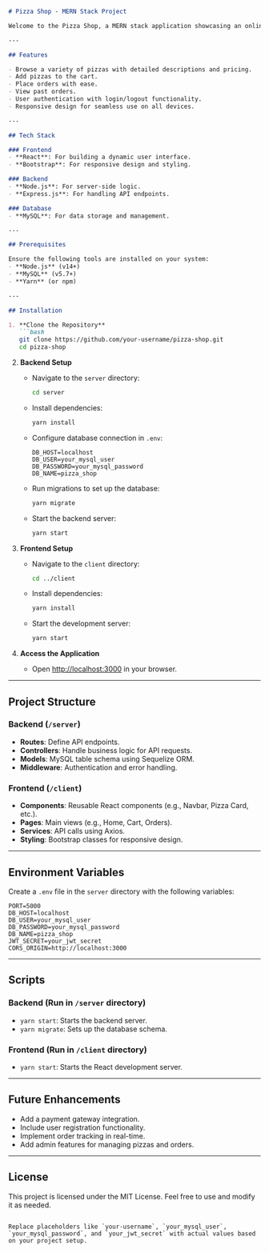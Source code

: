 ```markdown
# Pizza Shop - MERN Stack Project

Welcome to the Pizza Shop, a MERN stack application showcasing an online pizza ordering platform. This project uses **MySQL** as the database for managing data efficiently.

---

## Features

- Browse a variety of pizzas with detailed descriptions and pricing.
- Add pizzas to the cart.
- Place orders with ease.
- View past orders.
- User authentication with login/logout functionality.
- Responsive design for seamless use on all devices.

---

## Tech Stack

### Frontend
- **React**: For building a dynamic user interface.
- **Bootstrap**: For responsive design and styling.

### Backend
- **Node.js**: For server-side logic.
- **Express.js**: For handling API endpoints.

### Database
- **MySQL**: For data storage and management.

---

## Prerequisites

Ensure the following tools are installed on your system:
- **Node.js** (v14+)
- **MySQL** (v5.7+)
- **Yarn** (or npm)

---

## Installation

1. **Clone the Repository**
   ```bash
   git clone https://github.com/your-username/pizza-shop.git
   cd pizza-shop
   ```

2. **Backend Setup**
   - Navigate to the `server` directory:
     ```bash
     cd server
     ```
   - Install dependencies:
     ```bash
     yarn install
     ```
   - Configure database connection in `.env`:
     ```env
     DB_HOST=localhost
     DB_USER=your_mysql_user
     DB_PASSWORD=your_mysql_password
     DB_NAME=pizza_shop
     ```
   - Run migrations to set up the database:
     ```bash
     yarn migrate
     ```
   - Start the backend server:
     ```bash
     yarn start
     ```

3. **Frontend Setup**
   - Navigate to the `client` directory:
     ```bash
     cd ../client
     ```
   - Install dependencies:
     ```bash
     yarn install
     ```
   - Start the development server:
     ```bash
     yarn start
     ```

4. **Access the Application**
   - Open [http://localhost:3000](http://localhost:3000) in your browser.

---

## Project Structure

### Backend (`/server`)
- **Routes**: Define API endpoints.
- **Controllers**: Handle business logic for API requests.
- **Models**: MySQL table schema using Sequelize ORM.
- **Middleware**: Authentication and error handling.

### Frontend (`/client`)
- **Components**: Reusable React components (e.g., Navbar, Pizza Card, etc.).
- **Pages**: Main views (e.g., Home, Cart, Orders).
- **Services**: API calls using Axios.
- **Styling**: Bootstrap classes for responsive design.

---

## Environment Variables

Create a `.env` file in the `server` directory with the following variables:

```env
PORT=5000
DB_HOST=localhost
DB_USER=your_mysql_user
DB_PASSWORD=your_mysql_password
DB_NAME=pizza_shop
JWT_SECRET=your_jwt_secret
CORS_ORIGIN=http://localhost:3000
```

---

## Scripts

### Backend (Run in `/server` directory)
- `yarn start`: Starts the backend server.
- `yarn migrate`: Sets up the database schema.

### Frontend (Run in `/client` directory)
- `yarn start`: Starts the React development server.

---

## Future Enhancements

- Add a payment gateway integration.
- Include user registration functionality.
- Implement order tracking in real-time.
- Add admin features for managing pizzas and orders.

---

## License

This project is licensed under the MIT License. Feel free to use and modify it as needed.
```

Replace placeholders like `your-username`, `your_mysql_user`, `your_mysql_password`, and `your_jwt_secret` with actual values based on your project setup.
